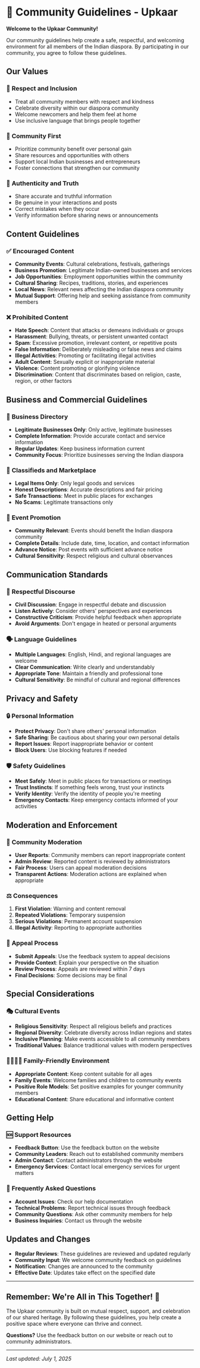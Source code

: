 # 🤝 Community Guidelines - Upkaar

**Welcome to the Upkaar Community!**

Our community guidelines help create a safe, respectful, and welcoming environment for all members of the Indian diaspora. By participating in our community, you agree to follow these guidelines.

## Our Values

### 🌟 **Respect and Inclusion**
- Treat all community members with respect and kindness
- Celebrate diversity within our diaspora community
- Welcome newcomers and help them feel at home
- Use inclusive language that brings people together

### 🤝 **Community First**
- Prioritize community benefit over personal gain
- Share resources and opportunities with others
- Support local Indian businesses and entrepreneurs
- Foster connections that strengthen our community

### 🎯 **Authenticity and Truth**
- Share accurate and truthful information
- Be genuine in your interactions and posts
- Correct mistakes when they occur
- Verify information before sharing news or announcements

## Content Guidelines

### ✅ **Encouraged Content**
- **Community Events**: Cultural celebrations, festivals, gatherings
- **Business Promotion**: Legitimate Indian-owned businesses and services
- **Job Opportunities**: Employment opportunities within the community
- **Cultural Sharing**: Recipes, traditions, stories, and experiences
- **Local News**: Relevant news affecting the Indian diaspora community
- **Mutual Support**: Offering help and seeking assistance from community members

### ❌ **Prohibited Content**
- **Hate Speech**: Content that attacks or demeans individuals or groups
- **Harassment**: Bullying, threats, or persistent unwanted contact
- **Spam**: Excessive promotion, irrelevant content, or repetitive posts
- **False Information**: Deliberately misleading or false news and claims
- **Illegal Activities**: Promoting or facilitating illegal activities
- **Adult Content**: Sexually explicit or inappropriate material
- **Violence**: Content promoting or glorifying violence
- **Discrimination**: Content that discriminates based on religion, caste, region, or other factors

## Business and Commercial Guidelines

### 🏢 **Business Directory**
- **Legitimate Businesses Only**: Only active, legitimate businesses
- **Complete Information**: Provide accurate contact and service information
- **Regular Updates**: Keep business information current
- **Community Focus**: Prioritize businesses serving the Indian diaspora

### 🛒 **Classifieds and Marketplace**
- **Legal Items Only**: Only legal goods and services
- **Honest Descriptions**: Accurate descriptions and fair pricing
- **Safe Transactions**: Meet in public places for exchanges
- **No Scams**: Legitimate transactions only

### 📢 **Event Promotion**
- **Community Relevant**: Events should benefit the Indian diaspora community
- **Complete Details**: Include date, time, location, and contact information
- **Advance Notice**: Post events with sufficient advance notice
- **Cultural Sensitivity**: Respect religious and cultural observances

## Communication Standards

### 💬 **Respectful Discourse**
- **Civil Discussion**: Engage in respectful debate and discussion
- **Listen Actively**: Consider others' perspectives and experiences
- **Constructive Criticism**: Provide helpful feedback when appropriate
- **Avoid Arguments**: Don't engage in heated or personal arguments

### 🗣️ **Language Guidelines**
- **Multiple Languages**: English, Hindi, and regional languages are welcome
- **Clear Communication**: Write clearly and understandably
- **Appropriate Tone**: Maintain a friendly and professional tone
- **Cultural Sensitivity**: Be mindful of cultural and regional differences

## Privacy and Safety

### 🔒 **Personal Information**
- **Protect Privacy**: Don't share others' personal information
- **Safe Sharing**: Be cautious about sharing your own personal details
- **Report Issues**: Report inappropriate behavior or content
- **Block Users**: Use blocking features if needed

### 🛡️ **Safety Guidelines**
- **Meet Safely**: Meet in public places for transactions or meetings
- **Trust Instincts**: If something feels wrong, trust your instincts
- **Verify Identity**: Verify the identity of people you're meeting
- **Emergency Contacts**: Keep emergency contacts informed of your activities

## Moderation and Enforcement

### 👮 **Community Moderation**
- **User Reports**: Community members can report inappropriate content
- **Admin Review**: Reported content is reviewed by administrators
- **Fair Process**: Users can appeal moderation decisions
- **Transparent Actions**: Moderation actions are explained when appropriate

### ⚖️ **Consequences**
1. **First Violation**: Warning and content removal
2. **Repeated Violations**: Temporary suspension
3. **Serious Violations**: Permanent account suspension
4. **Illegal Activity**: Reporting to appropriate authorities

### 🔄 **Appeal Process**
- **Submit Appeals**: Use the feedback system to appeal decisions
- **Provide Context**: Explain your perspective on the situation
- **Review Process**: Appeals are reviewed within 7 days
- **Final Decisions**: Some decisions may be final

## Special Considerations

### 🎭 **Cultural Events**
- **Religious Sensitivity**: Respect all religious beliefs and practices
- **Regional Diversity**: Celebrate diversity across Indian regions and states
- **Inclusive Planning**: Make events accessible to all community members
- **Traditional Values**: Balance traditional values with modern perspectives

### 👨‍👩‍👧‍👦 **Family-Friendly Environment**
- **Appropriate Content**: Keep content suitable for all ages
- **Family Events**: Welcome families and children to community events
- **Positive Role Models**: Set positive examples for younger community members
- **Educational Content**: Share educational and informative content

## Getting Help

### 🆘 **Support Resources**
- **Feedback Button**: Use the feedback button on the website
- **Community Leaders**: Reach out to established community members
- **Admin Contact**: Contact administrators through the website
- **Emergency Services**: Contact local emergency services for urgent matters

### 🤔 **Frequently Asked Questions**
- **Account Issues**: Check our help documentation
- **Technical Problems**: Report technical issues through feedback
- **Community Questions**: Ask other community members for help
- **Business Inquiries**: Contact us through the website

## Updates and Changes

- **Regular Reviews**: These guidelines are reviewed and updated regularly
- **Community Input**: We welcome community feedback on guidelines
- **Notification**: Changes are announced to the community
- **Effective Date**: Updates take effect on the specified date

---

## Remember: We're All in This Together! 🌟

The Upkaar community is built on mutual respect, support, and celebration of our shared heritage. By following these guidelines, you help create a positive space where everyone can thrive and connect.

**Questions?** Use the feedback button on our website or reach out to community administrators.

---

*Last updated: July 1, 2025*
